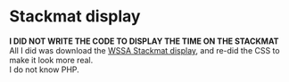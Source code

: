 # Stackmat display
<b>I DID NOT WRITE THE CODE TO DISPLAY THE TIME ON THE STACKMAT</b>
<br>
All I did was download the <a href='https://stackmatch.thewssa.com/timer/'>WSSA Stackmat display</a>, and re-did the CSS to make it look more real.
<br> I do not know PHP.
